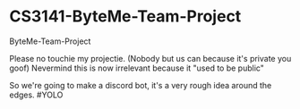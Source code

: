 # CS3141-ByteMe-Team-Project
ByteMe-Team-Project

Please no touchie my projectie.
(Nobody but us can because it's private you goof)
Nevermind this is now irrelevant because it "used to be public"


So we're going to make a discord bot, it's a very rough idea around the edges. #YOLO
